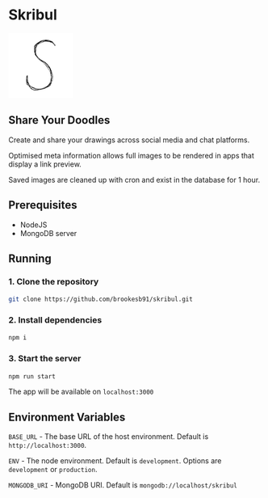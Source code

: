 # Skribul

![Skribul](logo.png)

## Share Your Doodles

Create and share your drawings across social media and chat platforms.

Optimised meta information allows full images to be rendered in apps that display a link preview.

Saved images are cleaned up with cron and exist in the database for 1 hour.

## Prerequisites

- NodeJS
- MongoDB server

## Running

### 1. Clone the repository

```bash
git clone https://github.com/brookesb91/skribul.git
```

### 2. Install dependencies

```bash
npm i
```

### 3. Start the server

```bash
npm run start
```

The app will be available on `localhost:3000`

## Environment Variables

`BASE_URL` - The base URL of the host environment. Default is `http://localhost:3000`.

`ENV` - The node environment. Default is `development`. Options are `development` or `production`.

`MONGODB_URI` - MongoDB URI. Default is `mongodb://localhost/skribul`
